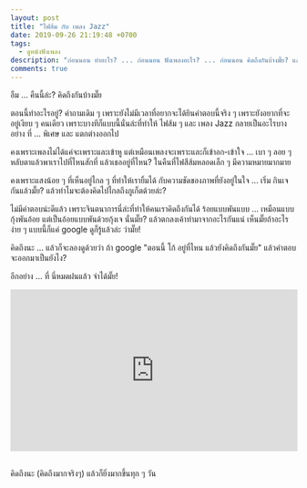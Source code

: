 ```yaml
---
layout: post
title: "ไฟส้ม กับ เพลง Jazz"
date: 2019-09-26 21:19:48 +0700
tags:
  - ดูหนังฟังเพลง
description: "ก่อนนอน ทำอะไร? ... ก่อนนอน ฟังเพลงอะไร? ... ก่อนนอน คิดถึงกันบ้างมั๊ย? แล้วยิ่งถ้านั่งอยู่ในร้านไฟส้ม ๆ ลมพัดเพลง Jazz มาเบา ๆ ข้าง ๆ หู"
comments: true
---
```

อืม ... คืนนี้ล่ะ? คิดถึงกันบ้างมั๊ย

ตอนนี้ทำอะไรอยู่? คำถามเดิม ๆ เพราะยังไม่มีเวลาที่อยากจะได้ยินคำตอบนี้จริง ๆ เพราะยังอยากที่จะอยู่เงียบ ๆ คนเดียว เพราะบางทีก็แบบนี้นั่นล่ะที่ทำให้ ไฟส้ม ๆ และ เพลง Jazz กลายเป็นอะไรบางอย่าง ที่ ... พิเศษ และ แตกต่างออกไป

คงเพราะเพลงไม่ได้แค่จะเพราะและเข้าหู แต่เหมือนเพลงจะเพราะและก็เข้าอก-เข้าใจ ... เบา ๆ ลอย ๆ หลับตาแล้วพาเราไปที่ไหนสักที่ แล้วเธออยู่ที่ไหน? ในคืนที่ไฟสีส้มหลอดเล็ก ๆ มีความหมายมากมาย

คงเพราะแสงน้อย ๆ ที่เห็นอยู่ไกล ๆ ที่ทำให้เรายิ้มได้ กับความชัดของภาพที่ยังอยู่ในใจ ... เริ่ม กินเจ กันแล้วมั๊ย? แล้วทำไมจะต้องคิดไปไกลถึงภูเก็ตด้วยล่ะ?

ไม่มีคำตอบน่ะดีแล้ว เพราะจินตนาการนี่ล่ะที่ทำให้คนเราคิดถึงกันได้ ร้อยแบบพันแบบ ... เหมือนแบบกุ้งพันอ้อย แต่เป็นอ้อยแบบพันด้วยกุ้งเจ นั่นมั๊ย? แล้วตกลงเค้าทำมาจากอะไรกันแน่ เห็นมั๊ยถ้าอะไรง่าย ๆ แบบนี้ก็แค่ google ดูก็รู้แล้วล่ะ ว่ามั๊ย!

คิดถึงนะ ... แล้วก็จะลองดูด้วยว่า ถ้า google "ตอนนี้ โก้ อยู่ที่ไหน แล้วยังคิดถึงกันมั๊ย" แล้วคำตอบจะออกมาเป็นยังไง?

อีกอย่าง ... ที่ นี่หมดฝนแล้ว จำได้มั๊ย!

<div style="position:relative;width:100%;height:0;padding-bottom:56.25%;">
<iframe style="width:100%;height:100%;position:absolute;top:0;left:0;" src="https://www.youtube.com/embed/tOmpj6urvbE" frameborder="0" allow="autoplay; encrypted-media" allowfullscreen>
</iframe>
</div>
<br />

คิดถึงนะ <i class="fa fa-heart" style="color:#C38FD6"></i> (คิดถึงมากจริงๆ) แล้วก็ยิ่งมากขึ้นทุก ๆ วัน
